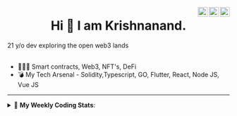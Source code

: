 <a href="https://twitter.com/incrypto32" target="_blank" rel="nofollow"><img align="right" alt="Pratik's Twitter" width="22px" src="https://cdn.jsdelivr.net/npm/simple-icons@v3/icons/twitter.svg" /></a><a href="https://www.linkedin.com/in/incrypto32" target="_blank" rel="nofollow"><img align="right" alt="Pratik's Linkdein" width="22px" src="https://cdn.jsdelivr.net/npm/simple-icons@v3/icons/linkedin.svg" /></a><a href="https://www.instagram.com/incrypto32" target="_blank" rel="nofollow"><img align="right" alt="Insta" width="22px" src="https://cdn.jsdelivr.net/npm/simple-icons@v3/icons/instagram.svg" /></a>

<center><h1> Hi 👋 I am Krishnanand. </h1></center>
21 y/o dev exploring the open web3 lands

 <br /> 
 <br /> 

 
- 👨🏽‍💻 Smart contracts, Web3, NFT's, DeFi
- 💣 My Tech Arsenal - Solidity,Typescript, GO, Flutter, React, Node JS, Vue JS
<!-- - 🌐 Visit my [porfolio website](https://incrypt32.github.io/) for complete background and contact. -->


---


<details> 
 <summary>🤖 <b>My Weekly Coding Stats</b>: </summary>
<br>

<!--START_SECTION:waka-->

```text
TypeScript   3 hrs 50 mins   ███████████▓░░░░░░░░░░░░░   46.10 %
Solidity     2 hrs 31 mins   ███████▓░░░░░░░░░░░░░░░░░   30.18 %
YAML         1 hr 12 mins    ███▓░░░░░░░░░░░░░░░░░░░░░   14.53 %
JSON         42 mins         ██░░░░░░░░░░░░░░░░░░░░░░░   08.51 %
GraphQL      2 mins          ░░░░░░░░░░░░░░░░░░░░░░░░░   00.50 %
Bash         0 secs          ░░░░░░░░░░░░░░░░░░░░░░░░░   00.18 %
```

<!--END_SECTION:waka-->

</details>


